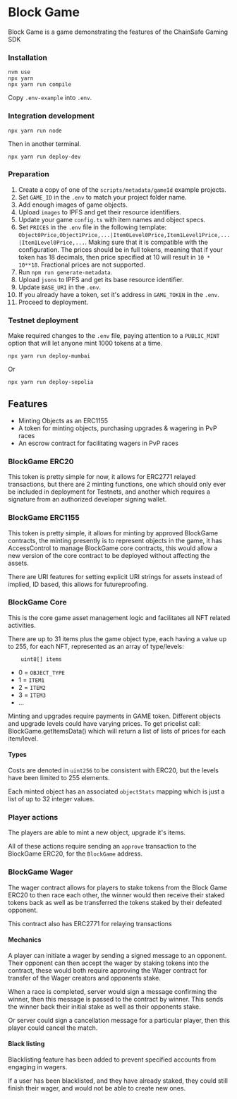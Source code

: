 # Block Game 

Block Game is a game demonstrating the features of the ChainSafe Gaming SDK

### Installation

    nvm use
    npx yarn
    npx yarn run compile

Copy `.env-example` into `.env`.

### Integration development

    npx yarn run node

Then in another terminal.

    npx yarn run deploy-dev

### Preparation

1. Create a copy of one of the `scripts/metadata/gameId` example projects.
2. Set `GAME_ID` in the `.env` to match your project folder name.
3. Add enough images of game objects.
4. Upload `images` to IPFS and get their resource identifiers.
5. Update your game `config.ts` with item names and object specs.
6. Set `PRICES` in the `.env` file in the following template: `Object0Price,Object1Price,...|Item0Level0Price,Item1Level1Price,...|Item1Level0Price,...`. Making sure that it is compatible with the configuration. The prices should be in full tokens, meaning that if your token has 18 decimals, then price specified at 10 will result in `10 * 10**18`. Fractional prices are not supported.
7. Run `npm run generate-metadata`.
8. Upload `jsons` to IPFS and get its base resource identifier.
9. Update `BASE_URI` in the `.env`.
10. If you already have a token, set it's address in `GAME_TOKEN` in the `.env`.
11. Proceed to deployment.

### Testnet deployment

Make required changes to the `.env` file, paying attention to a `PUBLIC_MINT` option that will let anyone mint 1000 tokens at a time.

    npx yarn run deploy-mumbai

Or

    npx yarn run deploy-sepolia

## Features

- Minting Objects as an ERC1155
- A token for minting objects, purchasing upgrades & wagering in PvP races
- An escrow contract for facilitating wagers in PvP races

### BlockGame ERC20

This token is pretty simple for now, it allows for ERC2771 relayed transactions, but there are 2 minting functions, one which should only ever be included in deployment for Testnets, and another which requires a signature from an authorized developer signing wallet.

### BlockGame ERC1155

This token is pretty simple, it allows for minting by approved BlockGame contracts, the minting presently is to represent objects in the game, it has AccessControl to manage BlockGame core contracts, this would allow a new version of the core contract to be deployed without affecting the assets. 

There are URI features for setting explicit URI strings for assets instead of implied, ID based, this allows for futureproofing.

### BlockGame Core 

This is the core game asset management logic and facilitates all NFT related activities.

There are up to 31 items plus the game object type, each having a value up to 255, for each NFT, represented as an array of type/levels:
```solidity
    uint8[] items
```

- 0 = `OBJECT_TYPE`
- 1 = `ITEM1`
- 2 = `ITEM2`
- 3 = `ITEM3`
- ...

Minting and upgrades require payments in GAME token. Different objects and upgrade levels could have varying prices. To get pricelist call: BlockGame.getItemsData() which will return a list of lists of prices for each item/level.

#### Types

Costs are denoted in `uint256` to be consistent with ERC20, but the levels have been limited to 255 elements.

Each minted object has an associated `objectStats` mapping which is just a list of up to 32 integer values.

### Player actions

The players are able to mint a new object, upgrade it's items.

All of these actions require sending an `approve` transaction to the BlockGame ERC20, for the `BlockGame` address.

### BlockGame Wager

The wager contract allows for players to stake tokens from the Block Game ERC20 to then race each other, the winner would then receive their staked tokens back as well as be transferred the tokens staked by their defeated opponent.

This contract also has ERC2771 for relaying transactions

#### Mechanics 

A player can initiate a wager by sending a signed message to an opponent. Their opponent can then accept the wager by staking tokens into the contract, these would both require approving the Wager contract for transfer of the Wager creators and opponents stake.

When a race is completed, server would sign a message confirming the winner, then this message is passed to the contract by winner. This sends the winner back their initial stake as well as their opponents stake.

Or server could sign a cancellation message for a particular player, then this player could cancel the match.

#### Black listing

Blacklisting feature has been added to prevent specified accounts from engaging in wagers.

If a user has been blacklisted, and they have already staked, they could still finish their wager, and would not be able to create new ones.
